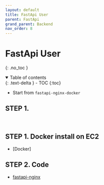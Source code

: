 ```yaml
---
layout: default
title: FastApi User
parent: FastApi
grand_parent: Backend
nav_order: 8
---
```


# FastApi User
{: .no_toc }

<details open markdown="block">
  <summary>
    Table of contents
  </summary>
  {: .text-delta }
- TOC
{:toc}
</details>

<!------------------------------------ STEP ------------------------------------>

* Start from `fastapi-nginx-docker`

## STEP 1. 

<br>

## STEP 1. Docker install on EC2

* [Docker]

## STEP 2. Code

* [fastapi-nginx](https://github.com/merucode/form/tree/master/fastapi-nginx)